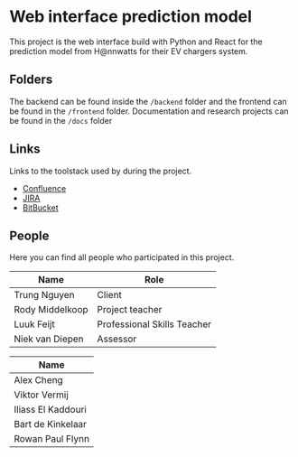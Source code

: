 # Web interface prediction model

This project is the web interface build with Python and React for the prediction model from H@nnwatts for their EV chargers system.

## Folders

The backend can be found inside the `/backend` folder and the frontend can be found in the `/frontend` folder. Documentation and research projects can be found in the `/docs` folder

## Links

Links to the toolstack used by during the project.

- [Confluence](https://confluenceoosevt.aimsites.nl/display/UPRFIR/Home)
- [JIRA](https://jira.aimsites.nl/projects/UPRFIR/summary)
- [BitBucket](https://bitbucket.aimsites.nl/projects/UPRFIR)

## People

Here you can find all people who participated in this project.

| Name            | Role                        |
| --------------- | --------------------------- |
| Trung Nguyen    | Client                      |
| Rody Middelkoop | Project teacher             |
| Luuk Feijt      | Professional Skills Teacher |
| Niek van Diepen | Assessor                    |

| Name               |
| ------------------ |
| Alex Cheng         |
| Viktor Vermij      |
| Iliass El Kaddouri |
| Bart de Kinkelaar  |
| Rowan Paul Flynn   |
